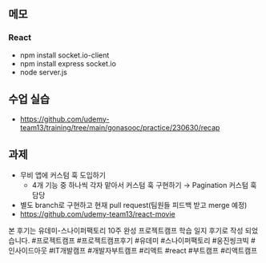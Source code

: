## 메모

### React

- npm install socket.io-client
- npm install express socket.io
- node server.js

## 수업 실습

- https://github.com/udemy-team13/training/tree/main/gonasooc/practice/230630/recap

## 과제

- 무비 앱에 커스텀 훅 도입하기
    - 4개 기능 중 하나씩 각자 맡아서 커스텀 훅 구현하기 → Pagination 커스텀 훅 담당
- 별도 branch로 구현하고 현재 pull request(팀원들 피드백 받고 merge 예정)
- https://github.com/udemy-team13/react-movie



본 후기는 유데미-스나이퍼팩토리 10주 완성 프로젝트캠프 학습 일지 후기로 작성 되었습니다.
#프로젝트캠프 #프로젝트캠프후기 #유데미 #스나이퍼팩토리 #웅진씽크빅 #인사이드아웃 #IT개발캠프 #개발자부트캠프 #리액트 #react #부트캠프 #리액트캠프